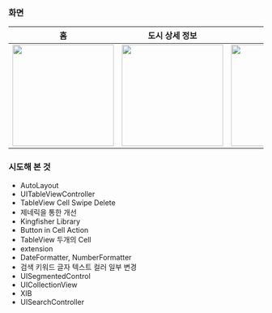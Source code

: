 ### 화면

|   홈   |   도시 상세 정보   |  인기 도시   |  쇼핑   |
|  :-------------: |  :-------------: |  :-------------: |  :-------------: |
| <img width=200 src="https://github.com/user-attachments/assets/c97945af-52d8-483d-9689-dd6274976272"> |  <img width=200 src="https://github.com/user-attachments/assets/cdec328e-61fc-44da-8598-f9efb2d39de7"> |  <img width=200 src="https://github.com/user-attachments/assets/332c1dc8-a88d-4d09-a3fb-be62c99be652"> |  <img width=200 src="https://github.com/user-attachments/assets/164d9a6e-a6a2-4a52-9e4a-e6bf8293990d"> |


### 시도해 본 것
- AutoLayout
- UITableViewController
- TableView Cell Swipe Delete
- 제네릭을 통한 개선
- Kingfisher Library
- Button in Cell Action
- TableView 두개의 Cell
- extension
- DateFormatter, NumberFormatter
- 검색 키워드 글자 텍스트 컬러 일부 변경
- UISegmentedControl
- UICollectionView
- XIB
- UISearchController
